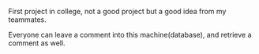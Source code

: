 First project in college, not a good project but a good idea from my teammates.

Everyone can leave a comment into this machine(database), and retrieve a comment as well.
